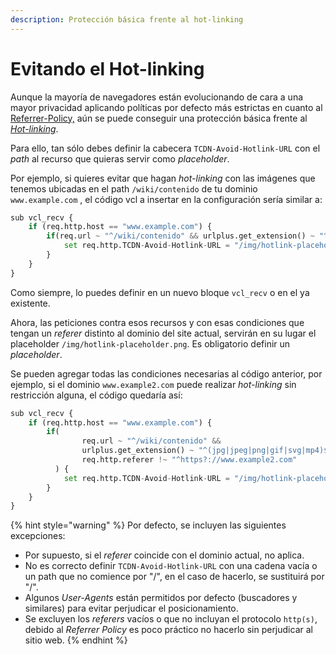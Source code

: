 ```yaml
---
description: Protección básica frente al hot-linking
---
```


# Evitando el Hot-linking

Aunque la mayoría de navegadores están evolucionando de cara a una mayor privacidad aplicando políticas por defecto más estrictas en cuanto al [Referrer-Policy,](https://developer.mozilla.org/es/docs/Web/HTTP/Headers/Referrer-Policy) aún se puede conseguir una protección básica frente al [_Hot-linking_](https://es.wikipedia.org/wiki/Hotlinking).

Para ello, tan sólo debes definir la cabecera `TCDN-Avoid-Hotlink-URL` con el _path_ al recurso que quieras servir como _placeholder_.

Por ejemplo, si quieres evitar que hagan _hot-linking_ con las imágenes que tenemos ubicadas en el path `/wiki/contenido` de tu dominio `www.example.com` , el código vcl a insertar en la configuración sería similar a:

```python
sub vcl_recv {
    if (req.http.host == "www.example.com") {
        if(req.url ~ "^/wiki/contenido" && urlplus.get_extension() ~ "^(jpg|jpeg|png|gif|svg|mp4)$") {
            set req.http.TCDN-Avoid-Hotlink-URL = "/img/hotlink-placeholder.png";
        }
    }
}
```

Como siempre, lo puedes definir en un nuevo bloque `vcl_recv` o en el ya existente.

Ahora, las peticiones contra esos recursos y con esas condiciones que tengan un _referer_ distinto al dominio del site actual, servirán en su lugar el placeholder `/img/hotlink-placeholder.png`. Es obligatorio definir un _placeholder_.

Se pueden agregar todas las condiciones necesarias al código anterior, por ejemplo, si el dominio `www.example2.com` puede realizar _hot-linking_ sin restricción alguna, el código quedaría así:

```python
sub vcl_recv {
    if (req.http.host == "www.example.com") {
        if(
                req.url ~ "^/wiki/contenido" &&
                urlplus.get_extension() ~ "^(jpg|jpeg|png|gif|svg|mp4)$" &&
                req.http.referer !~ "^https?://www.example2.com"
          ) {
            set req.http.TCDN-Avoid-Hotlink-URL = "/img/hotlink-placeholder.png";
        }
    }
}
```

{% hint style="warning" %}
Por defecto, se incluyen las siguientes excepciones:

* Por supuesto, si el _referer_ coincide con el dominio actual, no aplica.
* No es correcto definir `TCDN-Avoid-Hotlink-URL` con una cadena vacía o un path que no comience por "/", en el caso de hacerlo, se sustituirá por "/".
* Algunos _User-Agents_ están permitidos por defecto (buscadores y similares) para evitar perjudicar el posicionamiento.
* Se excluyen los _referers_ vacíos o que no incluyan el protocolo `http(s)`, debido al _Referrer Policy_ es poco práctico no hacerlo sin perjudicar al sitio web.
{% endhint %}

